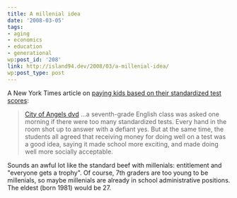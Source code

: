 ```yaml
---
title: A millenial idea
date: '2008-03-05'
tags:
- aging
- economics
- education
- generational
wp:post_id: '208'
link: http://island94.dev/2008/03/a-millenial-idea/
wp:post_type: post
---
```


A New York Times article on [paying kids based on their standardized test scores](http://www.nytimes.com/2008/03/05/nyregion/05incentive.html):

>

> [City of Angels dvd](http://www.iucn-tftsg.org/?city_of_angels) ...a seventh-grade English class was asked one morning if there were too many standardized tests. Every hand in the room shot up to answer with a defiant yes. But at the same time, the students all agreed that receiving money for doing well on a test was a good idea, saying it made school more exciting, and made doing well more socially acceptable.

Sounds an awful lot like the standard beef with millenials: entitlement and "everyone gets a trophy". Of course, 7th graders are too young to be millenials, so maybe millenials are already in school administrative positions. The eldest (born 1981) would be 27.
